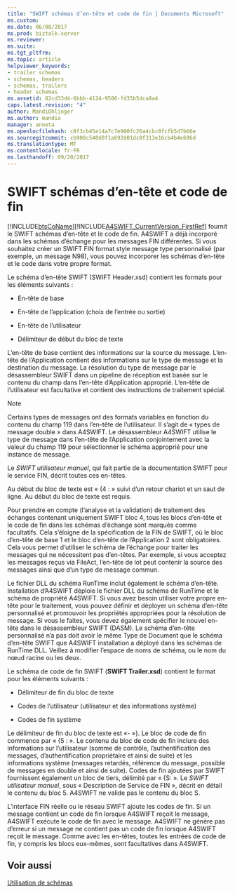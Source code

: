```yaml
---
title: "SWIFT schémas d’en-tête et code de fin | Documents Microsoft"
ms.custom: 
ms.date: 06/08/2017
ms.prod: biztalk-server
ms.reviewer: 
ms.suite: 
ms.tgt_pltfrm: 
ms.topic: article
helpviewer_keywords:
- trailer schemas
- schemas, headers
- schemas, trailers
- header schemas
ms.assetid: 82cd33d4-6bbb-4124-9506-fd35b5dca8a4
caps.latest.revision: "4"
author: MandiOhlinger
ms.author: mandia
manager: anneta
ms.openlocfilehash: c8f3cb45e14a7c7e900fc26a4cbc8fcfb5d7b66e
ms.sourcegitcommit: cb908c540d8f1a692d01dc8f313e16cb4b4e696d
ms.translationtype: MT
ms.contentlocale: fr-FR
ms.lasthandoff: 09/20/2017
---
```

# <a name="swift-header-and-trailer-schemas"></a>SWIFT schémas d’en-tête et code de fin
[!INCLUDE[btsCoName](../../includes/btsconame-md.md)][!INCLUDE[A4SWIFT_CurrentVersion_FirstRef](../../includes/a4swift-currentversion-firstref-md.md)] fournit le SWIFT schémas d’en-tête et le code de fin. A4SWIFT a déjà incorporé dans les schémas d’échange pour les messages FIN différentes. Si vous souhaitez créer un SWIFT FIN format style message type personnalisé (par exemple, un message N98), vous pouvez incorporer les schémas d’en-tête et le code dans votre propre format.  
  
 Le schéma d’en-tête SWIFT (SWIFT Header.xsd) contient les formats pour les éléments suivants :  
  
-   En-tête de base  
  
-   En-tête de l’application (choix de l’entrée ou sortie)  
  
-   En-tête de l’utilisateur  
  
-   Délimiteur de début du bloc de texte  
  
 L’en-tête de base contient des informations sur la source du message. L’en-tête de l’Application contient des informations sur le type de message et la destination du message. La résolution du type de message par le désassembleur SWIFT dans un pipeline de réception est basée sur le contenu du champ dans l’en-tête d’Application approprié. L’en-tête de l’utilisateur est facultative et contient des instructions de traitement spécial.  
  
> [!NOTE]
>  Certains types de messages ont des formats variables en fonction du contenu du champ 119 dans l’en-tête de l’utilisateur. Il s’agit de « types de message double » dans A4SWIFT. Le désassembleur A4SWIFT utilise le type de message dans l’en-tête de l’Application conjointement avec la valeur du champ 119 pour sélectionner le schéma approprié pour une instance de message.  
  
 Le *SWIFT utilisateur manuel*, qui fait partie de la documentation SWIFT pour le service FIN, décrit toutes ces en-têtes.  
  
 Au début du bloc de texte est « {4 : » suivi d’un retour chariot et un saut de ligne. Au début du bloc de texte est requis.  
  
 Pour prendre en compte (l’analyse et la validation) de traitement des échanges contenant uniquement SWIFT bloc 4, tous les blocs d’en-tête et le code de fin dans les schémas d’échange sont marqués comme facultatifs. Cela s’éloigne de la spécification de la FIN de SWIFT, où le bloc d’en-tête de base 1 et le bloc d’en-tête de l’Application 2 sont obligatoires. Cela vous permet d’utiliser le schéma de l’échange pour traiter les messages qui ne nécessitent pas d’en-têtes. Par exemple, si vous acceptez les messages reçus via FileAct, l’en-tête de lot peut contenir la source des messages ainsi que d’un type de message commun.  
  
 Le fichier DLL du schéma RunTime inclut également le schéma d’en-tête. Installation d’A4SWIFT déploie le fichier DLL du schéma de RunTime et le schéma de propriété A4SWIFT. Si vous avez besoin utiliser votre propre en-tête pour le traitement, vous pouvez définir et déployer un schéma d’en-tête personnalisé et promouvoir les propriétés appropriées pour la résolution de message. Si vous le faites, vous devez également spécifier le nouvel en-tête dans le désassembleur SWIFT (DASM). Le schéma d’en-tête personnalisé n’a pas doit avoir le même Type de Document que le schéma d’en-tête SWIFT que A4SWIFT installation a déployé dans les schémas de RunTime DLL. Veillez à modifier l’espace de noms de schéma, ou le nom du nœud racine ou les deux.  
  
 Le schéma de code de fin SWIFT (**SWIFT Trailer.xsd**) contient le format pour les éléments suivants :  
  
-   Délimiteur de fin du bloc de texte  
  
-   Codes de l’utilisateur (utilisateur et des informations système)  
  
-   Codes de fin système  
  
 Le délimiteur de fin du bloc de texte est «- »}. Le bloc de code de fin commence par « {5 : ». Le contenu du bloc de code de fin inclure des informations sur l’utilisateur (somme de contrôle, l’authentification des messages, d’authentification propriétaire et ainsi de suite) et les informations système (messages retardés, référence du message, possible de messages en double et ainsi de suite). Codes de fin ajoutées par SWIFT fournissent également un bloc de tiers, délimité par « {S: ». Le *SWIFT utilisateur manuel*, sous « Description de Service de FIN », décrit en détail le contenu du bloc 5. A4SWIFT ne valide pas le contenu du bloc S.  
  
 L’interface FIN réelle ou le réseau SWIFT ajoute les codes de fin. Si un message contient un code de fin lorsque A4SWIFT reçoit le message, A4SWIFT exécute le code de fin avec le message. A4SWIFT ne génère pas d’erreur si un message ne contient pas un code de fin lorsque A4SWIFT reçoit le message. Comme avec les en-têtes, toutes les entrées de code de fin, y compris les blocs eux-mêmes, sont facultatives dans A4SWIFT.  
  
## <a name="see-also"></a>Voir aussi  
 [Utilisation de schémas](../../adapters-and-accelerators/accelerator-swift/working-with-schemas.md)